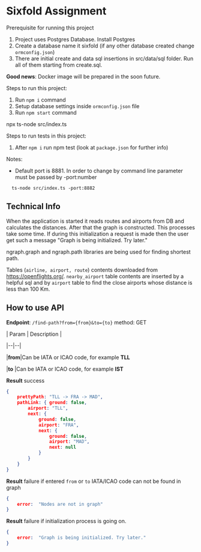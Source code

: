 # Sixfold Assignment


Prerequisite for running this project

1. Project uses Postgres Database. Install Postgres
2. Create a database name it sixfold (if any other database created change `ormconfig.json`)
3. There are initial create and data sql insertions in src/data/sql folder. Run all of them starting from create.sql.

**Good news**: Docker image will be prepared in the soon future.

Steps to run this project:

1. Run `npm i` command
2. Setup database settings inside `ormconfig.json` file
3. Run `npm start` command

npx ts-node src/index.ts

Steps to run tests in this project:

1. After `npm i` run npm test (look at `package.json` for further info)

Notes:

- Default port is 8881. In order to change by command line parameter must be passed by -port:number
```    
  ts-node src/index.ts -port:8882  
```   

## Technical Info

When the application is started it reads routes and airports from DB and calculates the distances. After that the graph is constructed. This processes take some time. If during this initialization a request is made then the user get such a message "Graph is being initialized. Try later."

ngraph.graph and ngraph.path libraries are being used for finding shortest path.

Tables (``airline, airport, route``) contents downloaded from https://openflights.org/. ``nearby_airport`` table contents are
inserted by a helpful sql and by ``airport`` table to find the close airports whose distance is less than 100 Km.


## How to use API

**Endpoint**: `/find-path?from={from}&to={to}`  method: GET

| Param | Description  |

|--|--|

|**from**|Can be IATA or ICAO code, for example **TLL**

|**to**  |Can be IATA or ICAO code, for example **IST**




**Result** success

```json  
{
	prettyPath: "TLL -> FRA -> MAD",
	pathLink: { ground: false,
		airport: "TLL",
		next: {
			ground: false,
			airport: "FRA",
			next: {
				ground: false,
				airport: "MAD",
				next: null
			}
		}
	}
}  
```
**Result** failure if  entered ``from`` or ``to`` IATA/ICAO code can not be found in graph

```json
{
	error:  "Nodes are not in graph"
}
``` 

**Result** failure if initialization process is going on.

```json
{
	error:  "Graph is being initialized. Try later."
}
``` 

